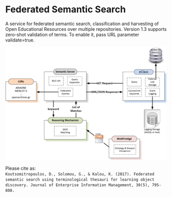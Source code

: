 # Federated Semantic Search
A service for federated semantic search, classification and harvesting of Open Educational Resources over multiple repositories.
Version 1.3 supports zero-shot validation of terms. To enable it, pass URL parameter validate=true.

![Alt text](images/figure.jpg?raw=true "The architecture of the Federated Semantic Search framework")

Please cite as:  
`Koutsomitropoulos, D., Solomou, G., & Kalou, K. (2017). Federated semantic search using terminological thesauri for learning object discovery. Journal of Enterprise Information Management, 30(5), 795-808.`
